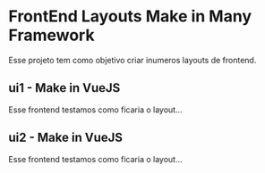 # FrontEnd Layouts Make in Many Framework
Esse projeto tem como objetivo criar inumeros layouts de frontend.

## ui1 - Make in VueJS
Esse frontend testamos como ficaria o layout...

## ui2 - Make in VueJS
Esse frontend testamos como ficaria o layout...
